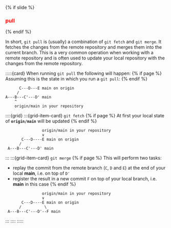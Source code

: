{% if slide %}
### <i class="fab fa-git"></i> <strong style="color:red">pull</strong>
{% endif %}

In short, `git pull` is (usually) a combination of `git fetch` and `git merge`. 
It fetches the changes from the remote repository and merges them into the current branch.
This is a very common operation when working with a remote repository and is often used to update your local repository with the changes from the remote repository.

:::::{card} When running `git pull` the following will happen:
{% if page %}
Assuming this is the state in which you run a `git pull`:
{% endif %}
```text
      C---D---E main on origin
     /
A---B---C'---D' main
    ^
    origin/main in your repository
```
::::{grid}
:::{grid-item-card} `git fetch`
{% if page %}
At first your local state of **`origin/main`** will be updated
{% endif %}
```text
                origin/main in your repository
                ∨
       C---D----E main on origin
      /
 A---B---C'---D' main
```
:::
:::{grid-item-card} `git merge`
{% if page %}
This will perform two tasks:

- replay the commit from the remote branch (`C`, `D` and `E`) at the end of your local **main**, i.e. on top of `D'`
- register the result in a new commit `F` on top of your local branch, i.e. **main** in this case
{% endif %}
```text
                origin/main in your repository
                ∨
       C---D----E main on origin
      /          \
 A---B---C'---D'--F main
```
:::
::::
:::::
